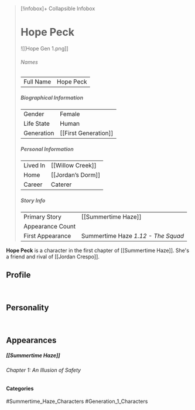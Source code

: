 > [!infobox]+ Collapsible Infobox
> # Hope Peck
> ![[Hope Gen 1.png]] 
> ###### Names 
> |  |  | 
> | ---- | ---- | 
> | Full Name | Hope Peck | 
>
> ##### Biographical Information
> |  |  | 
> | ---- | ---- | 
> | Gender | Female | 
> | Life State | Human |
> | Generation | [[First Generation]] |
> 
> ##### Personal Information
> |  |  | 
> | ---- | ---- | 
> | Lived In |[[Willow Creek]]| 
> | Home |[[Jordan’s Dorm]]| 
> | Career | Caterer | 
> 
> ##### Story Info
> |  |  | 
> | ---- | ---- | 
> | Primary Story | [[Summertime Haze]] | 
> | Appearance Count |  | 
> | First Appearance | Summertime Haze *1.12 - The Squad*

**Hope Peck** is a character in the first chapter of [[Summertime Haze]]. She's a friend and rival of [[Jordan Crespo]].

## Profile

<br style="clear:both; margin: 0; padding: 0" />

## Personality

<br style="clear:both; margin: 0; padding: 0" />

## Appearances
##### [[Summertime Haze]]
###### Chapter 1: An Illusion of Safety

#### Categories
#Summertime_Haze_Characters #Generation_1_Characters